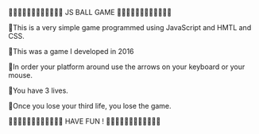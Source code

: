 🏀🏀🏀🏀🏀🏀🏀🏀🏀🏀🏀🏀 JS BALL GAME 🏀🏀🏀🏀🏀🏀🏀🏀🏀🏀🏀🏀

🏀This is a very simple game programmed using JavaScript and HMTL and CSS.

🏀This was a game I developed in 2016

🏀In order your platform around use the arrows on your keyboard or your mouse. 

🏀You have 3 lives. 

🏀Once you lose your third life, you lose the game.

🏀🏀🏀🏀🏀🏀🏀🏀🏀🏀🏀🏀 HAVE FUN ! 🏀🏀🏀🏀🏀🏀🏀🏀🏀🏀🏀🏀
